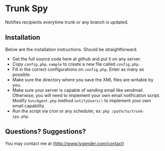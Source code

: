 # Trunk Spy

Notifies recipients everytime trunk or any branch is updated.

## Installation

Below are the installation instructions. Should be straightforward.

* Get the full source code here at github and put it on any server.
* Copy `config.php.sample` to create a new file called `config.php`.
* Fill in the correct configurations on `config.php`. Enter as many as possible.
* Make sure the directory where you save the XML files are writable by you.
* Make sure your server is capable of sending email like sendmail. Otherwise, you will need to implement your own email notification script. Modify `Svn/Agent.php` method `notifyUsers()` to implement your own email capability.
* Run the script via cron or any scheduler, ex: `php /path/to/trunk-spy.php`.

## Questions? Suggestions?

You may contact me at (http://www.lysender.com/contact)
